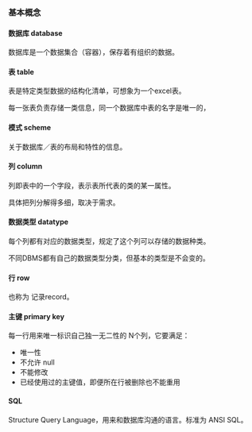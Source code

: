 ### 基本概念

#### 数据库 database
数据库是一个数据集合（容器），保存着有组织的数据。

#### 表 table
表是特定类型数据的结构化清单，可想象为一个excel表。

每一张表负责存储一类信息，同一个数据库中表的名字是唯一的，

#### 模式 scheme
关于数据库／表的布局和特性的信息。

#### 列 column
列即表中的一个字段，表示表所代表的类的某一属性。

具体把列分解得多细，取决于需求。

#### 数据类型 datatype
每个列都有对应的数据类型，规定了这个列可以存储的数据种类。

不同DBMS都有自己的数据类型分类，但基本的类型是不会变的。

#### 行 row
也称为 记录record。

#### 主键 primary key
每一行用来唯一标识自己独一无二性的 N个列，它要满足：
- 唯一性
- 不允许 null
- 不能修改
- 已经使用过的主键值，即便所在行被删除也不能重用

#### SQL
Structure Query Language，用来和数据库沟通的语言。标准为 ANSI SQL。

